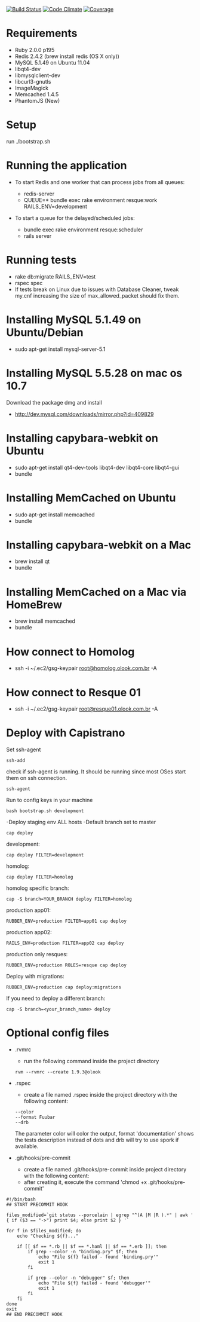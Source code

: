 [![Build Status](https://jenkins.olook.com.br:8080/job/olook/badge/icon)](https://jenkins.olook.com.br:8080/job/olook/)
[![Code Climate](https://codeclimate.com/repos/515c7412f3ea006350000d2a/badges/bc2841a8d520f0ae47dc/gpa.png)](https://codeclimate.com/repos/515c7412f3ea006350000d2a/feed)
[![Coverage](https://codeclimate.com/repos/515c7412f3ea006350000d2a/badges/bc2841a8d520f0ae47dc/coverage.png)](https://codeclimate.com/repos/515c7412f3ea006350000d2a/feed)

Requirements
============

- Ruby 2.0.0 p195
- Redis 2.4.2 (brew install redis (OS X only))
- MySQL 5.1.49 on Ubuntu 11.04
- libqt4-dev
- libmysqlclient-dev
- libcurl3-gnutls
- ImageMagick
- Memcached 1.4.5
- PhantomJS (New)

Setup
============

run ./bootstrap.sh

Running the application
============

- To start Redis and one worker that can process jobs from all queues:
  - redis-server
  - QUEUE=* bundle exec rake environment resque:work RAILS_ENV=development

- To start a queue for the delayed/scheduled jobs:
  - bundle exec rake environment resque:scheduler
  - rails server

Running tests
============

- rake db:migrate RAILS_ENV=test
- rspec spec
- If tests break on Linux due to issues with Database Cleaner, tweak my.cnf increasing the size of max_allowed_packet should fix them.

Installing MySQL 5.1.49 on Ubuntu/Debian
============

- sudo apt-get install mysql-server-5.1

Installing MySQL 5.5.28 on mac os 10.7
============

Download the package dmg and install
- http://dev.mysql.com/downloads/mirror.php?id=409829

Installing capybara-webkit on Ubuntu
============
- sudo apt-get install qt4-dev-tools libqt4-dev libqt4-core libqt4-gui
- bundle

Installing MemCached on Ubuntu
============
- sudo apt-get install memcached
- bundle

Installing capybara-webkit on a Mac
============
- brew install qt
- bundle

Installing MemCached on a Mac via HomeBrew
============
- brew install memcached
- bundle

How connect to Homolog
============
- ssh -i ~/.ec2/gsg-keypair root@homolog.olook.com.br -A


How connect to Resque 01
============
- ssh -i ~/.ec2/gsg-keypair root@resque01.olook.com.br -A

Deploy with Capistrano
============

Set ssh-agent
```
ssh-add
```

check if ssh-agent is running. It should be running since most OSes start them on ssh connection.

```
ssh-agent
```

Run to config keys in your machine
```
bash bootstrap.sh development
```

-Deploy staging env ALL hosts
-Default branch set to master
```
cap deploy
```

development:
```
cap deploy FILTER=development
```

homolog:
```
cap deploy FILTER=homolog
```

homolog specific branch:
```
cap -S branch=YOUR_BRANCH deploy FILTER=homolog
```

production app01:
```
RUBBER_ENV=production FILTER=app01 cap deploy
```

production app02:
```
RAILS_ENV=production FILTER=app02 cap deploy
```

production only resques:
```
RUBBER_ENV=production ROLES=resque cap deploy
```

Deploy with migrations:
```
RUBBER_ENV=production cap deploy:migrations
```

If you need to deploy a different branch:
```
cap -S branch=<your_branch_name> deploy
```

Optional config files
============
- .rvmrc
  - run the following command inside the project directory
  ```
  rvm --rvmrc --create 1.9.3@olook
  ```

- .rspec
  - create a file named .rspec inside the project directory with the following content:
  ```
  --color
  --format Fuubar
  --drb
  ```
  The parameter color will color the output, format 'documentation' shows the tests description instead of dots and
  drb will try to use spork if available.

- .git/hooks/pre-commit
  - create a file named .git/hooks/pre-commit inside project directory with the following content:
  - after creating it, execute the command 'chmod +x .git/hooks/pre-commit'

```
#!/bin/bash
## START PRECOMMIT HOOK

files_modified=`git status --porcelain | egrep "^(A |M |R ).*" | awk ' { if ($3 == "->") print $4; else print $2 } '`

for f in $files_modified; do
    echo "Checking ${f}..."

    if [[ $f == *.rb || $f == *.haml || $f == *.erb ]]; then
        if grep --color -n "binding.pry" $f; then
            echo "File ${f} failed - found 'binding.pry'"
            exit 1
        fi

        if grep --color -n "debugger" $f; then
            echo "File ${f} failed - found 'debugger'"
            exit 1
        fi
    fi
done
exit
## END PRECOMMIT HOOK
```
